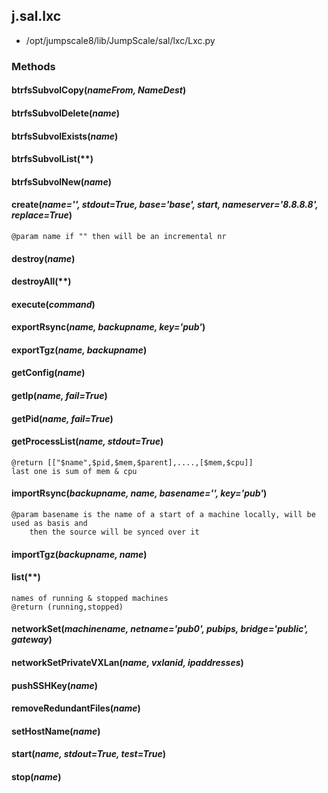 <!-- toc -->
## j.sal.lxc

- /opt/jumpscale8/lib/JumpScale/sal/lxc/Lxc.py

### Methods

#### btrfsSubvolCopy(*nameFrom, NameDest*) 

#### btrfsSubvolDelete(*name*) 

#### btrfsSubvolExists(*name*) 

#### btrfsSubvolList(**) 

#### btrfsSubvolNew(*name*) 

#### create(*name='', stdout=True, base='base', start, nameserver='8.8.8.8', replace=True*) 

```
@param name if "" then will be an incremental nr

```

#### destroy(*name*) 

#### destroyAll(**) 

#### execute(*command*) 

#### exportRsync(*name, backupname, key='pub'*) 

#### exportTgz(*name, backupname*) 

#### getConfig(*name*) 

#### getIp(*name, fail=True*) 

#### getPid(*name, fail=True*) 

#### getProcessList(*name, stdout=True*) 

```
@return [["$name",$pid,$mem,$parent],....,[$mem,$cpu]]
last one is sum of mem & cpu

```

#### importRsync(*backupname, name, basename='', key='pub'*) 

```
@param basename is the name of a start of a machine locally, will be used as basis and
    then the source will be synced over it

```

#### importTgz(*backupname, name*) 

#### list(**) 

```
names of running & stopped machines
@return (running,stopped)

```

#### networkSet(*machinename, netname='pub0', pubips, bridge='public', gateway*) 

#### networkSetPrivateVXLan(*name, vxlanid, ipaddresses*) 

#### pushSSHKey(*name*) 

#### removeRedundantFiles(*name*) 

#### setHostName(*name*) 

#### start(*name, stdout=True, test=True*) 

#### stop(*name*) 

